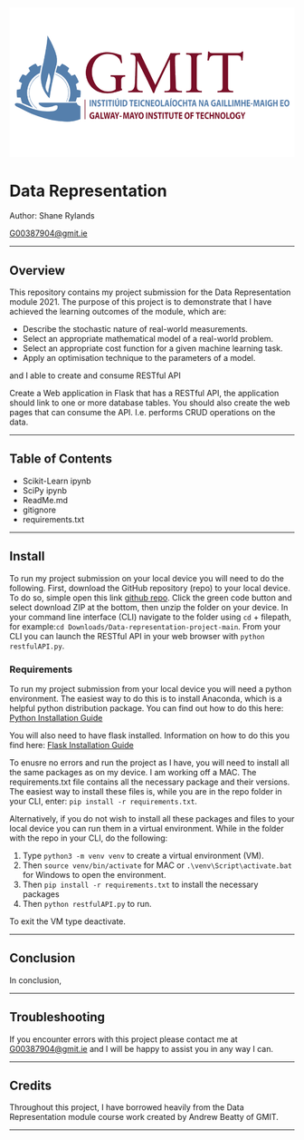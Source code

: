 ![GMIT Logo](img/gmit-logo.png)

# Data Representation

Author: Shane Rylands

G00387904@gmit.ie
***

## Overview

This repository contains my project submission for the Data Representation module 2021. The purpose of this project is to demonstrate that I have achieved the learning outcomes of the module, which are:
- Describe the stochastic nature of real-world measurements.
- Select an appropriate mathematical model of a real-world problem.
- Select an appropriate cost function for a given machine learning task.
- Apply an optimisation technique to the parameters of a model.

and I able to create and consume RESTful API


Create a Web application in Flask that has a RESTful API, the application
should link to one or more database tables.
You should also create the web pages that can consume the API. I.e. performs
CRUD operations on the data.


***

## Table of Contents

- Scikit-Learn ipynb
- SciPy ipynb
- ReadMe.md
- gitignore
- requirements.txt

***

## Install

To run my project submission on your local device you will need to do the following. First, download the GitHub repository (repo) to your local device. To do so, simple open this link [github repo](https://github.com/shaner1/data-representation-project). Click the green code button and select download ZIP at the bottom, then unzip the folder on your device. In your command line interface (CLI) navigate to the folder using `cd` + filepath, for example:`cd Downloads/Data-representation-project-main`. From your CLI you can launch the RESTful API in your web browser with `python restfulAPI.py`.

### Requirements

To run my project submission from your local device you will need a python environment. The easiest way to do this is to install Anaconda, which is a helpful python distribution package. You can find out how to do this here: [Python Installation Guide](https://docs.anaconda.com/anaconda/install/index.html)

You will also need to have flask installed. Information on how to do this you find here: [Flask Installation Guide](https://flask.palletsprojects.com/en/2.0.x/installation/)

To enusre no errors and run the project as I have, you will need to install all the same packages as on my device. I am working off a MAC. The requirements.txt file contains all the necessary package and their versions. The easiest way to install these files is, while you are in the repo folder in your CLI, enter: `pip install -r requirements.txt`.

Alternatively, if you do not wish to install all these packages and files to your local device you can run them in a virtual environment. While in the folder with the repo in your CLI, do the following:

1. Type `python3 -m venv venv` to create a virtual environment (VM).
2. Then `source venv/bin/activate` for MAC or `.\venv\Script\activate.bat` for Windows to open the environment.
3. Then `pip install -r requirements.txt` to install the necessary packages
4. Then `python restfulAPI.py` to run.

To exit the VM type deactivate.

***

## Conclusion

In conclusion,
***

## Troubleshooting

If you encounter errors with this project please contact me at [G00387904@gmit.ie](mailto) and I will be happy to assist you in any way I can.

***

## Credits

Throughout this project, I have borrowed heavily from the Data Representation module course work created by Andrew Beatty of GMIT.

***